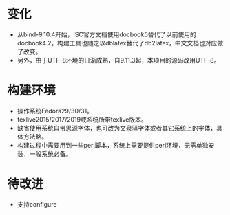
# 变化
* 从bind-9.10.4开始，ISC官方文档使用docbook5替代了以前使用的docbook4.2，构建工具也随之以dblatex替代了db2latex，中文文档也对应做了改变。
* 另外，由于UTF-8环境的日渐成熟，自9.11.3起，本项目的源码改用UTF-8。

# 构建环境
* 操作系统Fedora29/30/31。
* texlive2015/2017/2019或系统所带texlive版本。
* 缺省使用系统自带思源字体，也可改为文泉驿字体或者其它系统上的字体，具体方法略。
* 构建过程中需要用到一些perl脚本，系统上需要提供perl环境，无需单独安装，一般系统必备。

# 待改进
* 支持configure
